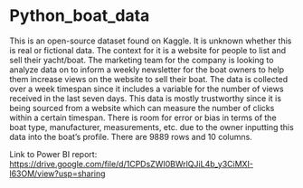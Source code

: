 # Python_boat_data

This is an open-source dataset found on Kaggle. It is unknown whether this is real or fictional data. The 
context for it is a website for people to list and sell their yacht/boat. The marketing team for the 
company is looking to analyze data on to inform a weekly newsletter for the boat owners to help them 
increase views on the website to sell their boat. The data is collected over a week timespan since it 
includes a variable for the number of views received in the last seven days. This data is mostly 
trustworthy since it is being sourced from a website which can measure the number of clicks within a 
certain timespan. There is room for error or bias in terms of the boat type, manufacturer, 
measurements, etc. due to the owner inputting this data into the boat’s profile. There are 9889 rows and 
10 columns.

Link to Power BI report: https://drive.google.com/file/d/1CPDsZWI0BWrlQJiL4b_y3CiMXI-l63OM/view?usp=sharing
